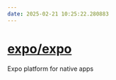 ```yaml
---
date: 2025-02-21 10:25:22.280883
---
```


# [expo/expo](https://github.com/expo/expo)

Expo platform for native apps